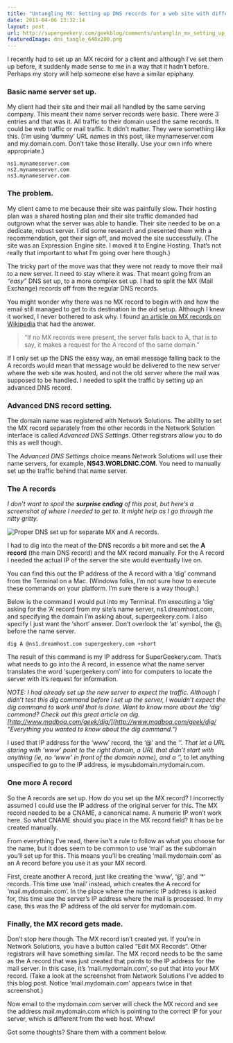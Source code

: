 ```yaml
---
title: "Untangling MX: Setting up DNS records for a web site with different mail server."
date: 2011-04-06 13:32:14
layout: post
url: http://supergeekery.com/geekblog/comments/untanglin_mx_setting_up_dns_records_for_your_web_site
featuredImage: dns_tangle_640x200.png
---
```

I recently had to set up an MX record for a client and although I’ve set them up before, it suddenly made sense to me in a way that it hadn’t before. Perhaps my story will help someone else have a similar epiphany.

### Basic name server set up.

My client had their site and their mail all handled by the same serving company. This meant their name server records were basic. There were 3 entries and that was it. All traffic to their domain used the same records. It could be web traffic or mail traffic. It didn’t matter. They were something like this. (I’m using ‘dummy’ URL names in this post, like mynameserver.com and my.domain.com. Don’t take those literally. Use your own info where appropriate.)

	ns1.mynameserver.com
	ns2.mynameserver.com
	ns3.mynameserver.com

### The problem.

My client came to me because their site was painfully slow. Their hosting plan was a shared hosting plan and their site traffic demanded had outgrown what the server was able to handle. Their site needed to be on a dedicate, robust server. I did some research and presented them with a recommendation, got their sign off, and moved the site successfully. (The site was an Expression Engine site. I moved it to Engine Hosting. That’s not really that important to what I’m going over here though.)

The tricky part of the move was that they were not ready to move their mail to a new server. It need to stay where it was. That meant going from an _“easy”_ DNS set up, to a more complex set up. I had to split the MX (Mail Exchange) records off from the regular DNS records.

You might wonder why there was no MX record to begin with and how the email still managed to get to its destination in the old setup. Although I knew it worked, I never bothered to ask why. I found [an article on MX records on Wikipedia](http://en.wikipedia.org/wiki/MX_record "Wikipedia article on MX records") that had the answer.

> “If no MX records were present, the server falls back to A, that is to say, it makes a request for the A record of the same domain.”

If I only set up the DNS the easy way, an email message falling back to the A records would mean that message would be delivered to the new server where the web site was hosted, and not the old server where the mail was supposed to be handled. I needed to split the traffic by setting up an advanced DNS record.

### Advanced DNS record setting.

The domain name was registered with Network Solutions. The ability to set the MX record separately from the other records in the Network Solution interface is called _Advanced DNS Settings_. Other registrars allow you to do this as well though.

The _Advanced DNS Settings_ choice means Network Solutions will use their name servers, for example, **NS43.WORLDNIC.COM**. You need to manually set up the traffic behind that name server.

### The A records

_I don’t want to spoil the **surprise ending** of this post, but here’s a screenshot of where I needed to get to. It might help as I go through the nitty gritty._

![Proper DNS set up for separate MX and A records.](http://supergeekery.com/images/uploads/dns_mx_record_networksolutions_620x558.png)

I had to dig into the meat of the DNS records a bit more and set the **A record** (the main DNS record) and the MX record manually. For the A record I needed the actual IP of the server the site would eventually live on.

You can find this out the IP address of the A record with a ‘dig’ command from the Terminal on a Mac. (Windows folks, I’m not sure how to execute these commands on your platform. I’m sure there is a way though.)

Below is the command I would put into my Terminal. I’m executing a ‘dig’ asking for the ‘A’ record from my site’s name server, ns1.dreamhost.com, and specifying the domain I’m asking about, supergeekery.com. I also specify I just want the ‘short’ answer. Don’t overlook the ‘at’ symbol, the @, before the name server.

	dig A @ns1.dreamhost.com supergeekery.com +short

The result of this command is my IP address for SuperGeekery.com. That’s what needs to go into the A record, in essence what the name server translates the word ‘supergeekery.com’ into for computers to locate the server with it’s request for information.

_NOTE: I had already set up the new server to expect the traffic. Although I didn’t test this dig command before I set up the server, I wouldn’t expect the dig command to work until that is done. Want to know more about the ‘dig’ command? Check out this great article on dig. [http://www.madboa.com/geek/dig/](http://www.madboa.com/geek/dig/ "Everything you wanted to know about the dig command.")_

I used that IP address for the ‘www’ record, the ‘@’ and the ‘*’. That let a URL staring with ‘www’ point to the right domain, a URL that didn’t start with anything (ie, no ‘www’ in front of the domain name), and a ‘*’, to let anything unspecified to go to the IP address, ie mysubdomain.mydomain.com.

### One more A record

So the A records are set up. How do you set up the MX record? I incorrectly assumed I could use the IP address of the original server for this. The MX record needed to be a CNAME, a canonical name. A numeric IP won’t work here. So what CNAME should you place in the MX record field? It has be be created manually.

From everything I’ve read, there isn’t a rule to follow as what you choose for the name, but it does seem to be common to use ‘mail’ as the subdomain you’ll set up for this. This means you’ll be creating ‘mail.mydomain.com’ as an A record before you use it as your MX record.

First, create another A record, just like creating the ‘www’, ‘@’, and ‘*’ records. This time use ‘mail’ instead, which creates the A record for ‘mail.mydomain.com’. In the place where the numeric IP address is asked for, this time use the server’s IP address where the mail is processed. In my case, this was the IP address of the old server for mydomain.com.

### Finally, the MX record gets made.

Don’t stop here though. The MX record isn’t created yet. If you’re in Network Solutions, you have a button called “Edit MX Records”. Other registrars will have something similar. The MX record needs to be the same as the A record that was just created that points to the IP address for the mail server. In this case, it’s ‘mail.mydomain.com’, so put that into your MX record. (Take a look at the screenshot from Network Solutions I’ve added to this blog post. Notice ‘mail.mydomain.com’ appears twice in that screenshot.)

Now email to the mydomain.com server will check the MX record and see the address mail.mydomain.com which is pointing to the correct IP for your server, which is different from the web host. Whew!

Got some thoughts? Share them with a comment below.